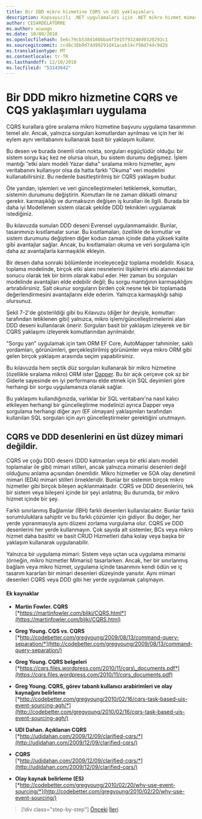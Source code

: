 ```yaml
---
title: Bir DDD mikro hizmetine CQRS ve CQS yaklaşımları
description: Kapsayıcılı .NET uygulamaları için .NET mikro hizmet mimarisi | Sıralama mikro hizmetine CQRS uygulanan şekilde anlayın.
author: CESARDELATORRE
ms.author: wiwagn
ms.date: 10/08/2018
ms.openlocfilehash: 5e6c79cb538d108bba4f3915f93240d9320293c1
ms.sourcegitcommit: ccd8c36b0d74d99291d41aceb14cf98d74dc9d2b
ms.translationtype: MT
ms.contentlocale: tr-TR
ms.lasthandoff: 12/10/2018
ms.locfileid: "53143642"
---
```

# <a name="apply-cqrs-and-cqs-approaches-in-a-ddd-microservice-in-eshoponcontainers"></a>Bir DDD mikro hizmetine CQRS ve CQS yaklaşımları uygulama

CQRS kurallara göre sıralama mikro hizmetine başvuru uygulama tasarımının temel alır. Ancak, yalnızca sorguları komutlardan ayrılması ve için her iki eylem aynı veritabanını kullanarak basit bir yaklaşım kullanır.

Bu desen ve burada önemli olan nokta, sorguları eşgüçlüdür olduğu: bir sistem sorgu kaç kez ne olursa olsun, bu sistem durumu değişmez. İşlem mantığı "etki alanı modeli Yazar daha" sıralama mikro hizmetler, aynı veritabanını kullanıyor olsa da hatta farklı "Okuma" veri modelini kullanabilirsiniz. Bu nedenle basitleştirilmiş bir CQRS yaklaşım budur.

Öte yandan, işlemleri ve veri güncelleştirmeleri tetiklemek, komutları, sistemin durumunu değiştirin. Komutları ile ne zaman dikkatli olmanız gerekir. karmaşıklığı ve durmaksızın değişen iş kuralları ile ilgili. Burada bir daha iyi Modellenen sistem olacak şekilde DDD teknikleri uygulamak istediğiniz.

Bu kılavuzda sunulan DDD deseni Evrensel uygulanmamalıdır. Bunlar, tasarımınızı kısıtlamalar sunar. Bu kısıtlamaları, özellikle de komutlar ve sistem durumunu değiştiren diğer kodun zaman içinde daha yüksek kalite gibi avantajlar sağlar. Ancak, bu kısıtlamaları okuma ve veri sorgulama için daha az avantajlarla karmaşıklık ekleyin.

Bir desen daha sonraki bölümlerde inceleyeceğiz toplama modelidir. Kısaca, toplama modelinde, birçok etki alanı nesnelerini ilişkilerini etki alanındaki bir sonucu olarak tek bir birim olarak kabul eder. Her zaman bu sorguları modelinde avantajları elde edebilir değil; Bu sorgu mantığının karmaşıklığını artırabilirsiniz. Salt okunur sorguların birden çok nesne tek bir toplamada değerlendirmesini avantajlarını elde ederim. Yalnızca karmaşıklığı sahip olursunuz.

Şekil 7-2'de gösterildiği gibi bu Kılavuzu (diğer bir deyişle, komutları tarafından tetiklenen gibi) yalnızca, mikro işlem/güncelleştirmelerini alan DDD deseni kullanılarak önerir. Sorguları basit bir yaklaşım izleyerek ve bir CQRS yaklaşımı izleyerek komutlarından ayrılmalıdır.

"Sorgu yan" uygulamak için tam ORM EF Core, AutoMapper tahminler, saklı yordamları, görünümleri, gerçekleştirilmiş görünümler veya mikro ORM gibi gelen birçok yaklaşım arasında seçim yapabilirsiniz.

Bu kılavuzda hem seçtik düz sorguları kullanarak bir mikro hizmetine (özellikle sıralama mikro) ORM ister [Dapper](https://github.com/StackExchange/dapper-dot-net). Bu bir açık çerçeve çok az bir Giderle sayesinde en iyi performansı elde etmek için SQL deyimleri göre herhangi bir sorgu uygulamanıza olanak sağlar.

Bu yaklaşımı kullandığınızda, varlıklar bir SQL veritabanı'na nasıl kalıcı etkileyen herhangi bir güncelleştirme modelinizi ayrıca Dapper veya sorgulama herhangi diğer ayrı (EF olmayan) yaklaşımları tarafından kullanılan SQL sorguları için ayrı güncelleştirmeler gerektiğini unutmayın.

## <a name="cqrs-and-ddd-patterns-are-not-top-level-architectures"></a>CQRS ve DDD desenlerini en üst düzey mimari değildir.

CQRS ve çoğu DDD deseni (DDD katmanları veya bir etki alanı modeli toplamalar ile gibi) mimari stilleri, ancak yalnızca mimarisi desenleri değil olduğunu anlama açısından önemlidir. Mikro hizmetler ve SOA olay denetimli mimari (EDA) mimari stilleri örnekleridir. Bunlar bir sistemin birçok mikro hizmetler gibi birçok bileşen açıklanmaktadır. CQRS ve DDD desenlerini, tek bir sistem veya bileşeni içinde bir şeyi anlatma; Bu durumda, bir mikro hizmet içinde bir şey.

Farklı sınırlanmış Bağlamlar (İBH) farklı desenleri kullanılacaktır. Bunlar farklı sorumluluklara sahiptir ve bu farklı çözümler için gidiyor. Bu değer, her yerde yıpranmasıyla aynı düzeni zorlama vurgulama olur. CQRS ve DDD desenlerini her yerde kullanmayın. Çok sayıda alt sistemler, BCs veya mikro hizmet daha basittir ve basit CRUD Hizmetleri daha kolay veya başka bir yaklaşım kullanarak uygulanabilir.

Yalnızca bir uygulama mimari: Sistem veya uçtan uca uygulama mimarisi (örneğin, mikro hizmetler Mimarisi) tasarlarken. Ancak, her bir sınırlanmış bağlam veya mikro hizmet, uygulama içinde tasarımını kendi ödün ve iç tasarım kararları bir mimari desenleri düzeyinde yansıtır. Aynı mimari desenleri CQRS veya DDD gibi her yerde uygulamak çalışmayın.

####  <a name="additional-resources"></a>Ek kaynaklar

- **Martin Fowler. CQRS** \
  [*https://martinfowler.com/bliki/CQRS.html*](https://martinfowler.com/bliki/CQRS.html)

- **Greg Young. CQS vs. CQRS** \
  [*http://codebetter.com/gregyoung/2009/08/13/command-query-separation/*](http://codebetter.com/gregyoung/2009/08/13/command-query-separation/)

- **Greg Young. CQRS belgeleri** \
  [*https://cqrs.files.wordpress.com/2010/11/cqrs\_documents.pdf*](https://cqrs.files.wordpress.com/2010/11/cqrs_documents.pdf)

- **Greg Young. CQRS, görev tabanlı kullanıcı arabirimleri ve olay kaynağını belirleme** \
  [*http://codebetter.com/gregyoung/2010/02/16/cqrs-task-based-uis-event-sourcing-agh/*](http://codebetter.com/gregyoung/2010/02/16/cqrs-task-based-uis-event-sourcing-agh/)

- **UDI Dahan. Açıklanan CQRS** \
  [*http://udidahan.com/2009/12/09/clarified-cqrs/*](http://udidahan.com/2009/12/09/clarified-cqrs/)

- **CQRS** \
  [*http://udidahan.com/2009/12/09/clarified-cqrs/*](http://udidahan.com/2009/12/09/clarified-cqrs/)

- **Olay kaynak belirleme (ES)** \
  [*http://codebetter.com/gregyoung/2010/02/20/why-use-event-sourcing/*](http://codebetter.com/gregyoung/2010/02/20/why-use-event-sourcing/)

>[!div class="step-by-step"]
>[Önceki](apply-simplified-microservice-cqrs-ddd-patterns.md)
>[İleri](cqrs-microservice-reads.md)